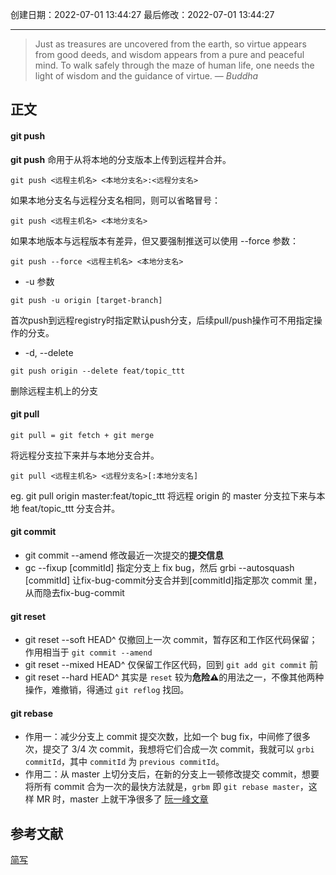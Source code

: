 
创建日期：2022-07-01 13:44:27
最后修改：2022-07-01 13:44:27
- - -
> Just as treasures are uncovered from the earth, so virtue appears from good deeds, and wisdom appears from a pure and peaceful mind. To walk safely through the maze of human life, one needs the light of wisdom and the guidance of virtue.
> — <cite>Buddha</cite>

## 正文
#### git push
**git push** 命用于从将本地的分支版本上传到远程并合并。
```
git push <远程主机名> <本地分支名>:<远程分支名>
```
如果本地分支名与远程分支名相同，则可以省略冒号：
```
git push <远程主机名> <本地分支名>
```
如果本地版本与远程版本有差异，但又要强制推送可以使用 --force 参数：
```
git push --force <远程主机名> <本地分支名>
```
- -u 参数
```
git push -u origin [target-branch]
```
首次push到远程registry时指定默认push分支，后续pull/push操作可不用指定操作的分支。
- -d, --delete
```
git push origin --delete feat/topic_ttt
```
删除远程主机上的分支

#### git pull
	git pull = git fetch + git merge

将远程分支拉下来并与本地分支合并。
```
git pull <远程主机名> <远程分支名>[:本地分支名]
```
eg. git pull origin master:feat/topic_ttt
将远程 origin 的 master 分支拉下来与本地 feat/topic_ttt 分支合并。

#### git commit
- git commit --amend 修改最近一次提交的**提交信息**
- gc --fixup [commitId] 指定分支上 fix bug，然后 grbi --autosquash [commitId] 让fix-bug-commit分支合并到[commitId]指定那次 commit 里，从而隐去fix-bug-commit
#### git reset
- git reset --soft HEAD^ 仅撤回上一次 commit，暂存区和工作区代码保留；作用相当于 `git commit --amend`
- git reset --mixed HEAD^ 仅保留工作区代码，回到 `git add git commit` 前
- git reset --hard HEAD^ 其实是 `reset` 较为**危险⚠️**的用法之一，不像其他两种操作，难撤销，得通过 `git reflog` 找回。
#### git rebase
- 作用一：减少分支上 commit 提交次数，比如一个 bug fix，中间修了很多次，提交了 3/4 次 commit，我想将它们合成一次 commit，我就可以 `grbi commitId`，其中 `commitId` 为 `previous commitId`。
- 作用二：从 master 上切分支后，在新的分支上一顿修改提交 commit，想要将所有 commit 合为一次的最快方法就是，`grbm` 即 `git rebase master`，这样 MR 时，master 上就干净很多了
[阮一峰文章](https://www.ruanyifeng.com/blog/2015/08/git-use-process.html)

## 参考文献
[简写](https://www.jianshu.com/p/660557b405dd)
